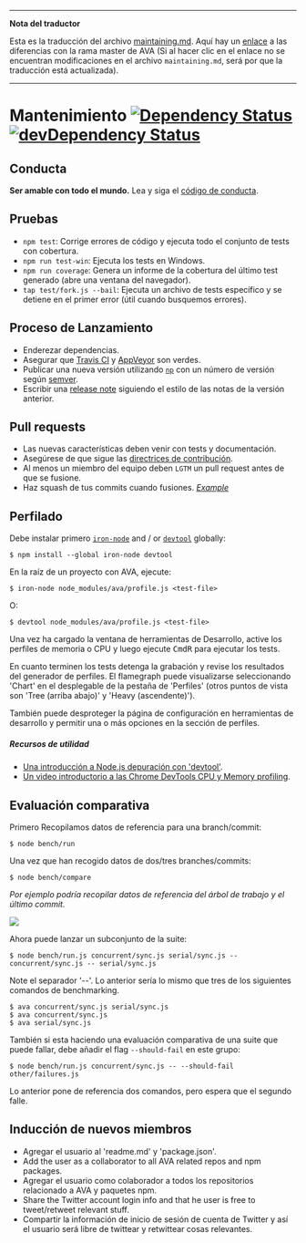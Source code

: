 ___
**Nota del traductor**

Esta es la traducción del archivo [maintaining.md](https://github.com/avajs/ava/blob/master/maintaining.md). Aquí hay un [enlace](https://github.com/avajs/ava/compare/691fdb6f4d6b3ae6b39be449a8577353978866b8...master#diff-af20adbc8ab4842b04d1f5c7df6f563a) a las diferencias con la rama master de AVA (Si al hacer clic en el enlace no se encuentran modificaciones en el archivo `maintaining.md`, será por que la traducción está actualizada).
___
# Mantenimiento [![Dependency Status](https://david-dm.org/avajs/ava.svg)](https://david-dm.org/avajs/ava) [![devDependency Status](https://david-dm.org/avajs/ava/dev-status.svg)](https://david-dm.org/avajs/ava#info=devDependencies)

## Conducta

**Ser amable con todo el mundo.**
Lea y siga el [código de conducta](code-of-conduct.md).


## Pruebas

 - `npm test`: Corrige errores de código y ejecuta todo el conjunto de tests con cobertura.
 - `npm run test-win`: Ejecuta los tests en Windows.
 - `npm run coverage`: Genera un informe de la cobertura del último test generado (abre una ventana del navegador).
 - `tap test/fork.js --bail`:  Ejecuta un archivo de tests específico y se detiene en el primer error (útil cuando busquemos errores).


## Proceso de Lanzamiento

- Enderezar dependencias.
- Asegurar que [Travis CI](https://travis-ci.org/avajs/ava) y [AppVeyor](https://ci.appveyor.com/project/avajs/ava/branch/master) son verdes.
- Publicar una nueva versión utilizando [`np`](https://github.com/sindresorhus/np) con un número de versión según [semver](http://semver.org).
- Escribir una [release note](https://github.com/avajs/ava/releases/new) siguiendo el estilo de las notas de la versión anterior.


## Pull requests

- Las nuevas características deben venir con tests y documentación.
- Asegúrese de que sigue las [directrices de contribución](contributing.md).
- Al menos un miembro del equipo deben `LGTM` un pull request antes de que se fusione.
- Haz squash de tus commits cuando fusiones. *[Example](https://github.com/avajs/ava/commit/0675d3444da6958b54c7e5eada91034e516bc97c)*

## Perfilado

Debe instalar primero
 [`iron-node`](https://github.com/s-a/iron-node) and / or [`devtool`](https://github.com/Jam3/devtool) globally:

```
$ npm install --global iron-node devtool
```

En la raíz de un proyecto con AVA, ejecute:

```
$ iron-node node_modules/ava/profile.js <test-file>
```

O:

```
$ devtool node_modules/ava/profile.js <test-file>
```
Una vez ha cargado la ventana de herramientas de Desarrollo, active los perfiles de memoria o CPU y luego ejecute <kbd>Cmd</kbd><kbd>R</kbd> para ejecutar los tests.

En cuanto terminen los tests detenga la grabación y revise los resultados del generador de perfiles. El flamegraph puede visualizarse seleccionando 'Chart' en el desplegable de la pestaña de 'Perfiles' (otros puntos de vista son 'Tree (arriba abajo)' y 'Heavy (ascendente)').

También puede desproteger la página de configuración en herramientas de desarrollo y permitir una o más opciones en la sección de perfiles.

##### Recursos de utilidad

 - [Una introducción a Node.js depuración con 'devtool'](http://mattdesl.svbtle.com/debugging-nodejs-in-chrome-devtools).
 - [Un video introductorio a las Chrome DevTools CPU y Memory profiling](https://www.youtube.com/watch?v=KKwmdTByxLk).

 ## Evaluación comparativa

Primero Recopilamos datos de referencia para una branch/commit:

```
$ node bench/run
```

Una vez que han recogido datos de dos/tres branches/commits:

```
$ node bench/compare
```

*Por ejemplo podría recopilar datos de referencia del árbol de trabajo y el último commit.*

![](https://cloud.githubusercontent.com/assets/4082216/12700805/bf18f730-c7bf-11e5-8a4f-fec0993c053f.png)

Ahora puede lanzar un subconjunto de la suite:

```
$ node bench/run.js concurrent/sync.js serial/sync.js -- concurrent/sync.js -- serial/sync.js
```

Note el separador '--'. Lo anterior sería lo mismo que tres de los siguientes comandos de benchmarking.

```
$ ava concurrent/sync.js serial/sync.js
$ ava concurrent/sync.js
$ ava serial/sync.js
```

También si esta haciendo una evaluación comparativa de una suite que puede fallar, debe añadir el flag `--should-fail` en este grupo:

```
$ node bench/run.js concurrent/sync.js -- --should-fail other/failures.js
```

Lo anterior pone de referencia dos comandos, pero espera que el segundo falle.

## Inducción de nuevos miembros

- Agregar el usuario al 'readme.md' y 'package.json'.
- Add the user as a collaborator to all AVA related repos and npm packages.
- Agregar el usuario como colaborador a todos los repositorios relacionado a AVA y paquetes npm.
- Share the Twitter account login info and that he user is free to tweet/retweet relevant stuff.
- Compartir la información de inicio de sesión de cuenta de Twitter y así el usuario será libre de twittear y retwittear cosas relevantes. 
